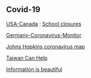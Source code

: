 Covid-19
-
[USA-Canada](https://coronavirus.1point3acres.com/#stat) : [School closures](https://coronavirus.1point3acres.com/en/school)

[Germany-Coronavirus-Monitor](https://interaktiv.morgenpost.de/corona-virus-karte-infektionen-deutschland-weltweit/)

[Johns Hopkins coronavirus map](https://gisanddata.maps.arcgis.com/apps/opsdashboard/index.html#/bda7594740fd40299423467b48e9ecf6)

[Taiwan Can Help](https://www.facebook.com/mofa.gov.tw/posts/775854092939235?__tn__=K-R)

[Information is beautiful](https://informationisbeautiful.net/visualizations/covid-19-coronavirus-infographic-datapack/)
